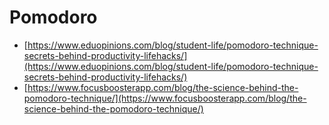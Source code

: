 # Pomodoro

* [https://www.eduopinions.com/blog/student-life/pomodoro-technique-secrets-behind-productivity-lifehacks/](https://www.eduopinions.com/blog/student-life/pomodoro-technique-secrets-behind-productivity-lifehacks/)
* [https://www.focusboosterapp.com/blog/the-science-behind-the-pomodoro-technique/](https://www.focusboosterapp.com/blog/the-science-behind-the-pomodoro-technique/)

